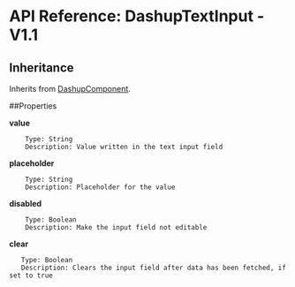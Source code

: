 # API Reference: DashupTextInput - V1.1

## Inheritance

Inherits from [DashupComponent](dashup-component.md).

##Properties

**value**
    
        Type: String
        Description: Value written in the text input field
        
**placeholder**
    
        Type: String
        Description: Placeholder for the value
        
**disabled**

        Type: Boolean
        Description: Make the input field not editable
        
**clear**

       Type: Boolean
       Description: Clears the input field after data has been fetched, if set to true